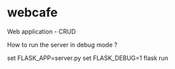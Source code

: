 # webcafe
Web application - CRUD

How to run the server in debug mode ?

set FLASK_APP=server.py
set FLASK_DEBUG=1
flask run